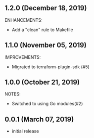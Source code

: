 ## 1.2.0 (December 18, 2019)

ENHANCEMENTS:
* Add a "clean" rule to Makefile

## 1.1.0 (November 05, 2019)

IMPROVEMENTS:

* Migrated to terraform-plugin-sdk (#5)

## 1.0.0 (October 21, 2019)

NOTES:

* Switched to using Go modules(#2)

## 0.0.1 (March 07, 2019)

* initial release
